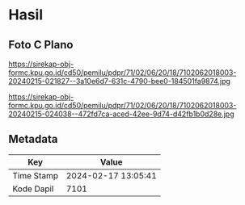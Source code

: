 # Hasil

## Foto C Plano

https://sirekap-obj-formc.kpu.go.id/cd50/pemilu/pdpr/71/02/06/20/18/7102062018003-20240215-021827--3a10e6d7-631c-4790-bee0-184501fa9874.jpg

https://sirekap-obj-formc.kpu.go.id/cd50/pemilu/pdpr/71/02/06/20/18/7102062018003-20240215-024038--472fd7ca-aced-42ee-9d74-d42fb1b0d28e.jpg


## Metadata

| Key        | Value               |
| ---------- | ------------------- |
| Time Stamp | 2024-02-17 13:05:41 |
| Kode Dapil | 7101                |



